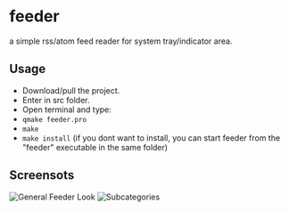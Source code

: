 feeder
======

a simple rss/atom feed reader for system tray/indicator area.


## Usage
- Download/pull the project.
- Enter in src folder.
- Open terminal and type: 
 - `qmake feeder.pro`
 - `make`
 - `make install` (if you dont want to install, you can start feeder from the "feeder" executable in the same folder)

## Screensots
![General Feeder Look](http://blog.isamert.net/wp-content/uploads/2015/08/Selection_001.png)
![Subcategories](http://blog.isamert.net/wp-content/uploads/2015/08/Selection_0031.png)
